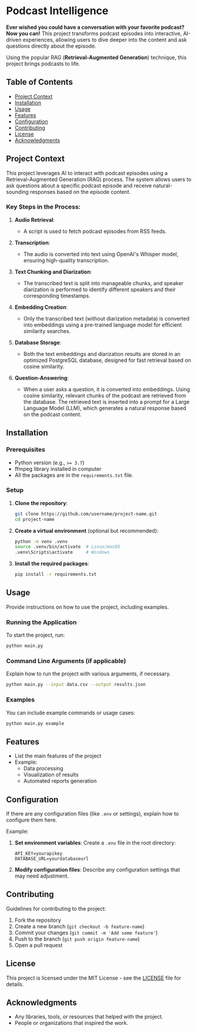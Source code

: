 # Podcast Intelligence

**Ever wished you could have a conversation with your favorite podcast? Now you can!** This project transforms podcast episodes into interactive, AI-driven experiences, allowing users to dive deeper into the content and ask questions directly about the episode.

Using the popular RAG (**Retrieval-Augmented Generation**) technique, this project brings podcasts to life.


## Table of Contents

- [Project Context](#project-context)
- [Installation](#installation)
- [Usage](#usage)
- [Features](#features)
- [Configuration](#configuration)
- [Contributing](#contributing)
- [License](#license)
- [Acknowledgments](#acknowledgments)


## Project Context

This project leverages AI to interact with podcast episodes using a Retrieval-Augmented Generation (RAG) process. The system allows users to ask questions about a specific podcast episode and receive natural-sounding responses based on the episode content.

### Key Steps in the Process:

1. **Audio Retrieval**: 
   - A script is used to fetch podcast episodes from RSS feeds.
   
2. **Transcription**: 
   - The audio is converted into text using OpenAI's Whisper model, ensuring high-quality transcription.

3. **Text Chunking and Diarization**: 
   - The transcribed text is split into manageable chunks, and speaker diarization is performed to identify different speakers and their corresponding timestamps.

4. **Embedding Creation**: 
   - Only the transcribed text (without diarization metadata) is converted into embeddings using a pre-trained language model for efficient similarity searches.

5. **Database Storage**: 
   - Both the text embeddings and diarization results are stored in an optimized PostgreSQL database, designed for fast retrieval based on cosine similarity.

6. **Question-Answering**: 
   - When a user asks a question, it is converted into embeddings. Using cosine similarity, relevant chunks of the podcast are retrieved from the database. The retrieved text is inserted into a prompt for a Large Language Model (LLM), which generates a natural response based on the podcast content.

## Installation

### Prerequisites

- Python version (e.g., `>= 3.7`)
- ffmpeg library installed in computer
- All the packages are in the `requirements.txt` file.

### Setup

1. **Clone the repository**:
   ```bash
   git clone https://github.com/username/project-name.git
   cd project-name
   ```

2. **Create a virtual environment** (optional but recommended):
   ```bash
   python -m venv .venv
   source .venv/bin/activate  # Linux/macOS
   .venv\Scripts\activate     # Windows
   ```

3. **Install the required packages**:
   ```bash
   pip install -r requirements.txt
   ```

## Usage

Provide instructions on how to use the project, including examples.

### Running the Application

To start the project, run:

```bash
python main.py
```

### Command Line Arguments (if applicable)

Explain how to run the project with various arguments, if necessary.

```bash
python main.py --input data.csv --output results.json
```

### Examples

You can include example commands or usage cases:

```bash
python main.py example
```

## Features

- List the main features of the project
- Example:
  - Data processing
  - Visualization of results
  - Automated reports generation

## Configuration

If there are any configuration files (like `.env` or settings), explain how to configure them here.

Example:

1. **Set environment variables**:
   Create a `.env` file in the root directory:
   ```
   API_KEY=yourapikey
   DATABASE_URL=yourdatabaseurl
   ```

2. **Modify configuration files**:
   Describe any configuration settings that may need adjustment.

## Contributing

Guidelines for contributing to the project:

1. Fork the repository
2. Create a new branch (`git checkout -b feature-name`)
3. Commit your changes (`git commit -m 'Add some feature'`)
4. Push to the branch (`git push origin feature-name`)
5. Open a pull request

## License

This project is licensed under the MIT License - see the [LICENSE](LICENSE) file for details.

## Acknowledgments

- Any libraries, tools, or resources that helped with the project.
- People or organizations that inspired the work.
